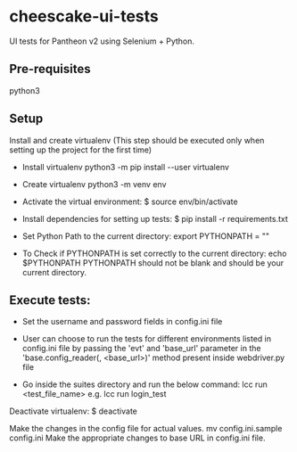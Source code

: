 # cheescake-ui-tests
UI tests for Pantheon v2 using Selenium + Python.

## Pre-requisites
python3

## Setup
Install and create virtualenv (This step should be executed only when setting up the project for the first time)

* Install virtualenv
python3 -m pip install --user virtualenv

* Create virtualenv
python3 -m venv env

* Activate the virtual environment:
$ source env/bin/activate

* Install dependencies for setting up tests:
$ pip install -r requirements.txt

* Set Python Path to the current directory:
export PYTHONPATH = "<path to your current directory>"

* To Check if PYTHONPATH is set correctly to the current directory:
echo $PYTHONPATH
PYTHONPATH should not be blank and should be your current directory.

## Execute tests:
* Set the username and password fields in config.ini file
* User can choose to run the tests for different environments listed in config.ini file by passing the 'evt' and 'base_url'
parameter in the 'base.config_reader(<evt>, <base_url>)' method present inside webdriver.py file

* Go inside the suites directory and run the below command:
lcc run <test_file_name>
e.g. lcc run login_test

Deactivate virtualenv:
$ deactivate

Make the changes in the config file for actual values.
mv config.ini.sample config.ini
Make the appropriate changes to base URL in config.ini file.
